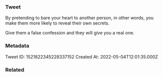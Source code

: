 ### Tweet
By pretending to bare your heart to another person, in other words, you make them more likely to reveal their own secrets.

Give them a false confession and they will give you a real one.

### Metadata
Tweet ID: 1521822345228337152
Created At: 2022-05-04T12:01:35.000Z

### Related

